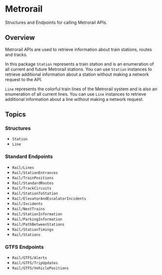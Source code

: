 # Metrorail

Structures and Endpoints for calling Metrorail APIs.

## Overview

Metrorail APIs are used to retrieve information about train stations, routes and tracks. 

In this package ``Station`` represents a train station and is an enumeration of all current and future Metrorail stations. You can use `Station` instances to retrieve additional information about a station without making a network request to the API.

``Line`` represents the colorful train lines of the Metrorail system and is also an enumeration of all current lines. You can use `Line` instances to retrieve additional information about a line without making a network request.

## Topics

### Structures

- ``Station``
- ``Line``

### Standard Endpoints

- ``Rail/Lines``
- ``Rail/StationEntrances``
- ``Rail/TrainPositions``
- ``Rail/StandardRoutes``
- ``Rail/TrackCircuits``
- ``Rail/StationToStation``
- ``Rail/ElevatorAndEscalatorIncidents``
- ``Rail/Incidents``
- ``Rail/NextTrains``
- ``Rail/StationInformation``
- ``Rail/ParkingInformation``
- ``Rail/PathBetweenStations``
- ``Rail/StationTimings``
- ``Rail/Stations``

### GTFS Endpoints

- ``Rail/GTFS/Alerts``
- ``Rail/GTFS/TripUpdates``
- ``Rail/GTFS/VehiclePositions``
